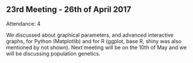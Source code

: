23rd Meeting - 26th of April 2017
----
Attendance: 4

We discussed about graphical parameters, and advanced interactive graphs, for Python (Matplotlib) and for R (ggplot, base R, shiny was also mentioned by not shown).
Next meeting will be on the 10th of May and we will be discussing population genetics.
